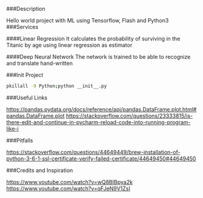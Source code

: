 ###Description

Hello world project with ML using Tensorflow, Flash and Python3
###Services

####Linear Regression
It calculates the probability of surviving in the Titanic by age using linear regression as estimator

####Deep Neural Network
The network is trained to be able to recognize and translate hand-written

###Init Project

```sh
pkillall -9 Python;python __init__.py
```

###Useful Links

https://pandas.pydata.org/docs/reference/api/pandas.DataFrame.plot.html#pandas.DataFrame.plot
https://stackoverflow.com/questions/23333815/is-there-edit-and-continue-in-pycharm-reload-code-into-running-program-like-i

###Pitfalls

https://stackoverflow.com/questions/44649449/brew-installation-of-python-3-6-1-ssl-certificate-verify-failed-certificate/44649450#44649450

###Credits and Inspiration

https://www.youtube.com/watch?v=wQ8BIBpya2k
https://www.youtube.com/watch?v=qFJeN9V1ZsI